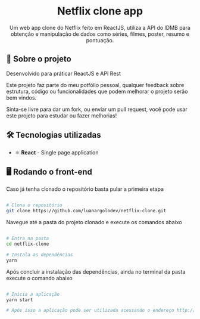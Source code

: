 <h1 align="center">
<br>
Netflix clone app
</h1>

<p align="center">Um web app clone do Netflix feito em ReactJS, utiliza a API do IDMB para obtenção e manipulação de dados como séries, filmes, poster, resumo e pontuação.
</p>

## 📃 Sobre o projeto

Desenvolvido para práticar ReactJS e API Rest

Este projeto faz parte do meu potfólio pessoal, qualquer feedback sobre estrutura, código ou funcionalidades que podem melhorar o projeto serão bem vindos.

Sinta-se livre para dar um fork, ou enviar um pull request, você pode usar este projeto para estudar ou fazer melhorias!


## 🛠 Tecnologias utilizadas

- ⚛ **React** - Single page application


## 🖥 Rodando o front-end

Caso já tenha clonado o repositório basta pular a primeira etapa

```bash

# Clona o repositório
git clone https://github.com/luanargolodev/netflix-clone.git

```

Navegue até a pasta do projeto clonado e execute os comandos abaixo

```bash

# Entra na pasta
cd netflix-clone

# Instala as dependências
yarn

```
Após concluir a instalação das dependências, ainda no terminal da pasta execute o comando abaixo

```bash

# Inicia a aplicação
yarn start

# Após isso a aplicação pode ser utilizada acessando o endereço http://localhost:3000

```
